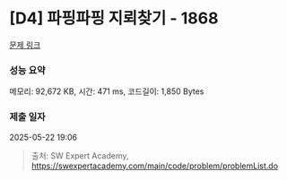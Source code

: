 # [D4] 파핑파핑 지뢰찾기 - 1868 

[문제 링크](https://swexpertacademy.com/main/code/problem/problemDetail.do?contestProbId=AV5LwsHaD1MDFAXc) 

### 성능 요약

메모리: 92,672 KB, 시간: 471 ms, 코드길이: 1,850 Bytes

### 제출 일자

2025-05-22 19:06



> 출처: SW Expert Academy, https://swexpertacademy.com/main/code/problem/problemList.do